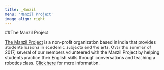 ```yaml
---
title: _Manzil
menu: 'Manzil Project'
image_align: right
---
```


<!--THIS IS THE OFFICIAL NAME OF THE PROGRAM-->
##The Manzil Project

[The Manzil Project](http://www.manzil.in) is a non-profit organization based in India that provides students lessons in academic subjects and the arts. Over the summer of 2017, several of our members volunteered with the Manzil Project by helping students practice their English skills through conversations and teaching a robotics class.
[Click here](../08.MANZIL) for more information.
